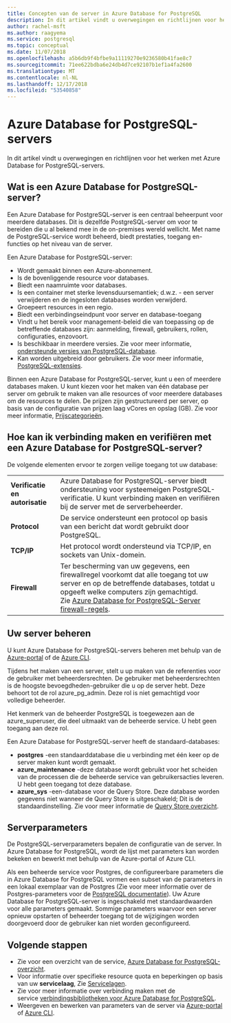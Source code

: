 ```yaml
---
title: Concepten van de server in Azure Database for PostgreSQL
description: In dit artikel vindt u overwegingen en richtlijnen voor het configureren en beheren van Azure Database voor PostgreSQL-servers.
author: rachel-msft
ms.author: raagyema
ms.service: postgresql
ms.topic: conceptual
ms.date: 11/07/2018
ms.openlocfilehash: a5b6db9f4bfbe9a11119270e9236580b41fae8c7
ms.sourcegitcommit: 71ee622bdba6e24db4d7ce92107b1ef1a4fa2600
ms.translationtype: MT
ms.contentlocale: nl-NL
ms.lasthandoff: 12/17/2018
ms.locfileid: "53540858"
---
```

# <a name="azure-database-for-postgresql-servers"></a>Azure Database for PostgreSQL-servers
In dit artikel vindt u overwegingen en richtlijnen voor het werken met Azure Database for PostgreSQL-servers.

## <a name="what-is-an-azure-database-for-postgresql-server"></a>Wat is een Azure Database for PostgreSQL-server?
Een Azure Database for PostgreSQL-server is een centraal beheerpunt voor meerdere databases. Dit is dezelfde PostgreSQL-server om voor te bereiden die u al bekend mee in de on-premises wereld wellicht. Met name de PostgreSQL-service wordt beheerd, biedt prestaties, toegang en-functies op het niveau van de server.

Een Azure Database for PostgreSQL-server:

- Wordt gemaakt binnen een Azure-abonnement.
- Is de bovenliggende resource voor databases.
- Biedt een naamruimte voor databases.
- Is een container met sterke levensduursemantiek; d.w.z. - een server verwijderen en de ingesloten databases worden verwijderd.
- Groepeert resources in een regio.
- Biedt een verbindingseindpunt voor server en database-toegang 
- Vindt u het bereik voor management-beleid die van toepassing op de betreffende databases zijn: aanmelding, firewall, gebruikers, rollen, configuraties, enzovoort.
- Is beschikbaar in meerdere versies. Zie voor meer informatie, [ondersteunde versies van PostgreSQL-database](concepts-supported-versions.md).
- Kan worden uitgebreid door gebruikers. Zie voor meer informatie, [PostgreSQL-extensies](concepts-extensions.md).

Binnen een Azure Database for PostgreSQL-server, kunt u een of meerdere databases maken. U kunt kiezen voor het maken van één database per server om gebruik te maken van alle resources of voor meerdere databases om de resources te delen. De prijzen zijn gestructureerd per server, op basis van de configuratie van prijzen laag vCores en opslag (GB). Zie voor meer informatie, [Prijscategorieën](./concepts-pricing-tiers.md).

## <a name="how-do-i-connect-and-authenticate-to-an-azure-database-for-postgresql-server"></a>Hoe kan ik verbinding maken en verifiëren met een Azure Database for PostgreSQL-server?
De volgende elementen ervoor te zorgen veilige toegang tot uw database:

|||
|:--|:--|
| **Verificatie en autorisatie** | Azure Database for PostgreSQL-server biedt ondersteuning voor systeemeigen PostgreSQL-verificatie. U kunt verbinding maken en verifiëren bij de server met de serverbeheerder. |
| **Protocol** | De service ondersteunt een protocol op basis van een bericht dat wordt gebruikt door PostgreSQL. |
| **TCP/IP** | Het protocol wordt ondersteund via TCP/IP, en sockets van Unix-domein. |
| **Firewall** | Ter bescherming van uw gegevens, een firewallregel voorkomt dat alle toegang tot uw server en op de betreffende databases, totdat u opgeeft welke computers zijn gemachtigd. Zie [Azure Database for PostgreSQL-Server firewall-regels](concepts-firewall-rules.md). |

## <a name="managing-your-server"></a>Uw server beheren
U kunt Azure Database for PostgreSQL-servers beheren met behulp van de [Azure-portal](https://portal.azure.com) of de [Azure CLI](/cli/azure/postgres).

Tijdens het maken van een server, stelt u up maken van de referenties voor de gebruiker met beheerdersrechten. De gebruiker met beheerdersrechten is de hoogste bevoegdheden-gebruiker die u op de server hebt. Deze behoort tot de rol azure_pg_admin. Deze rol is niet gemachtigd voor volledige beheerder. 

Het kenmerk van de beheerder PostgreSQL is toegewezen aan de azure_superuser, die deel uitmaakt van de beheerde service. U hebt geen toegang aan deze rol.

Een Azure Database for PostgreSQL-server heeft de standaard-databases: 
- **postgres** -een standaarddatabase die u verbinding met één keer op de server maken kunt wordt gemaakt.
- **azure_maintenance** -deze database wordt gebruikt voor het scheiden van de processen die de beheerde service van gebruikersacties leveren. U hebt geen toegang tot deze database.
- **azure_sys** -een-database voor de Query Store. Deze database worden gegevens niet wanneer de Query Store is uitgeschakeld; Dit is de standaardinstelling. Zie voor meer informatie de [Query Store overzicht](concepts-query-store.md).


## <a name="server-parameters"></a>Serverparameters
De PostgreSQL-serverparameters bepalen de configuratie van de server. In Azure Database for PostgreSQL, wordt de lijst met parameters kan worden bekeken en bewerkt met behulp van de Azure-portal of Azure CLI. 

Als een beheerde service voor Postgres, de configureerbare parameters die in Azure Database for PostgreSQL vormen een subset van de parameters in een lokaal exemplaar van de Postgres (Zie voor meer informatie over de Postgres-parameters voor de [PostgreSQL documentatie](https://www.postgresql.org/docs/9.6/static/runtime-config.html)). Uw Azure Database for PostgreSQL-server is ingeschakeld met standaardwaarden voor alle parameters gemaakt. Sommige parameters waarvoor een server opnieuw opstarten of beheerder toegang tot de wijzigingen worden doorgevoerd door de gebruiker kan niet worden geconfigureerd.


## <a name="next-steps"></a>Volgende stappen
- Zie voor een overzicht van de service, [Azure Database for PostgreSQL-overzicht](overview.md).
- Voor informatie over specifieke resource quota en beperkingen op basis van uw **servicelaag**, Zie [Servicelagen](concepts-pricing-tiers.md).
- Zie voor meer informatie over verbinding maken met de service [verbindingsbibliotheken voor Azure Database for PostgreSQL](concepts-connection-libraries.md).
- Weergeven en bewerken van parameters van de server via [Azure-portal](howto-configure-server-parameters-using-portal.md) of [Azure CLI](howto-configure-server-parameters-using-cli.md).

